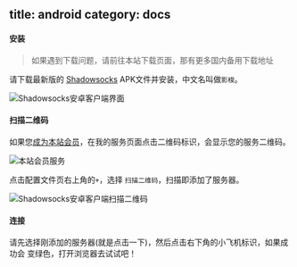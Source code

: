title: android
category: docs
------------------------------------

#### 安装


> 如果遇到下载问题，请前往本站下载页面，那有更多国内备用下载地址


请下载最新版的 [Shadowsocks][ss] APK文件并安装，中文名叫做`影梭`。

![Shadowsocks安卓客户端界面](./userdata/images/android_ss.png)

#### 扫描二维码

如果您[成为本站会员](#/login)，在我的服务页面点击二维码标识，会显示您的服务二维码。

![本站会员服务](./userdata/images/service.png)

点击配置文件页右上角的`+`，选择 `扫描二维码`，扫描即添加了服务器。

![Shadowsocks安卓客户端扫描二维码](./userdata/images/android_qr.png)

#### 连接

请先选择刚添加的服务器(就是点击一下)，然后点击右下角的小飞机标识，如果成功会
变绿色，打开浏览器去试试吧！

[ss]: https://github.com/shadowsocks/shadowsocks-android/releases/download/v4.4.0/shadowsocks-nightly-4.4.0.apk
